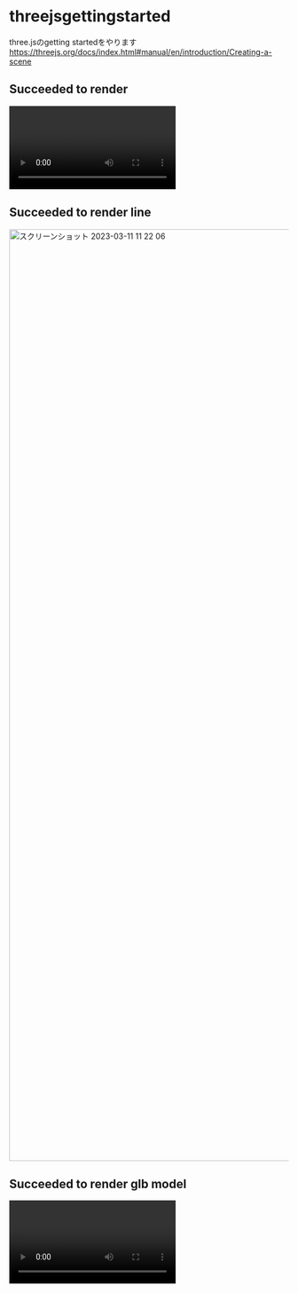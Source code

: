 # threejsgettingstarted
three.jsのgetting startedをやります　https://threejs.org/docs/index.html#manual/en/introduction/Creating-a-scene



## Succeeded to render
<div><video src="https://user-images.githubusercontent.com/15997287/224459049-c3cabcdd-5fb7-4b62-979f-202403fc1340.mov"></div>

## Succeeded to render line
<img width="1680" alt="スクリーンショット 2023-03-11 11 22 06" src="https://user-images.githubusercontent.com/15997287/224460021-e4251184-127a-419a-a9c9-0c3e2b0a8659.png">

## Succeeded to render glb model


<video src="https://user-images.githubusercontent.com/15997287/224463119-395a71f3-da73-4e1d-8165-06fcd18e061c.mov">

